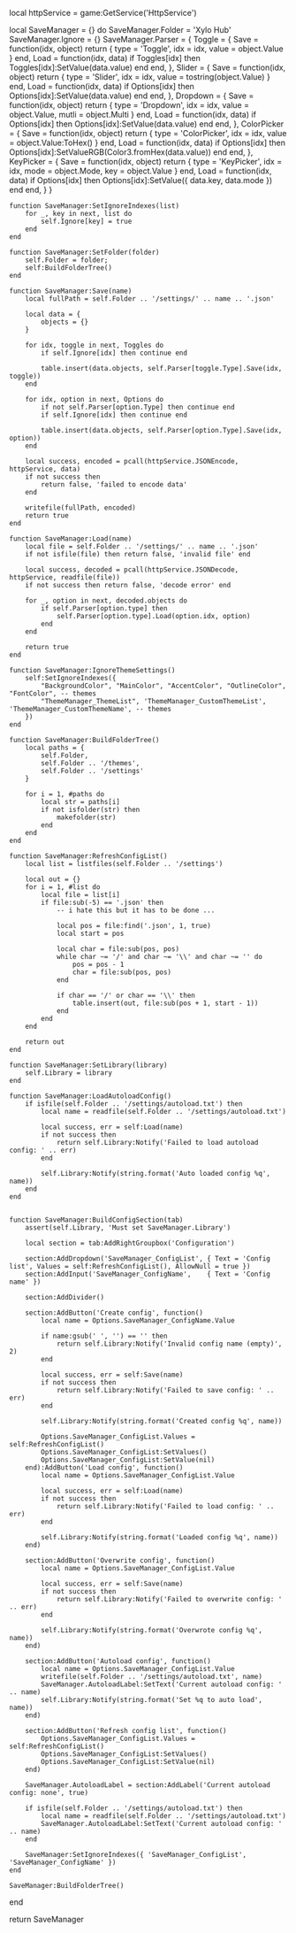 local httpService = game:GetService('HttpService')

local SaveManager = {} do
    SaveManager.Folder = 'Xylo Hub'
    SaveManager.Ignore = {}
    SaveManager.Parser = {
        Toggle = {
            Save = function(idx, object) 
                return { type = 'Toggle', idx = idx, value = object.Value } 
            end,
            Load = function(idx, data)
                if Toggles[idx] then 
                    Toggles[idx]:SetValue(data.value)
                end
            end,
        },
        Slider = {
            Save = function(idx, object)
                return { type = 'Slider', idx = idx, value = tostring(object.Value) }
            end,
            Load = function(idx, data)
                if Options[idx] then 
                    Options[idx]:SetValue(data.value)
                end
            end,
        },
        Dropdown = {
            Save = function(idx, object)
                return { type = 'Dropdown', idx = idx, value = object.Value, mutli = object.Multi }
            end,
            Load = function(idx, data)
                if Options[idx] then 
                    Options[idx]:SetValue(data.value)
                end
            end,
        },
        ColorPicker = {
            Save = function(idx, object)
                return { type = 'ColorPicker', idx = idx, value = object.Value:ToHex() }
            end,
            Load = function(idx, data)
                if Options[idx] then 
                    Options[idx]:SetValueRGB(Color3.fromHex(data.value))
                end
            end,
        },
        KeyPicker = {
            Save = function(idx, object)
                return { type = 'KeyPicker', idx = idx, mode = object.Mode, key = object.Value }
            end,
            Load = function(idx, data)
                if Options[idx] then 
                    Options[idx]:SetValue({ data.key, data.mode })
                end
            end,
        }
    }

    function SaveManager:SetIgnoreIndexes(list)
        for _, key in next, list do
            self.Ignore[key] = true
        end
    end

    function SaveManager:SetFolder(folder)
        self.Folder = folder;
        self:BuildFolderTree()
    end

    function SaveManager:Save(name)
        local fullPath = self.Folder .. '/settings/' .. name .. '.json'

        local data = {
            objects = {}
        }

        for idx, toggle in next, Toggles do
            if self.Ignore[idx] then continue end

            table.insert(data.objects, self.Parser[toggle.Type].Save(idx, toggle))
        end

        for idx, option in next, Options do
            if not self.Parser[option.Type] then continue end
            if self.Ignore[idx] then continue end

            table.insert(data.objects, self.Parser[option.Type].Save(idx, option))
        end	

        local success, encoded = pcall(httpService.JSONEncode, httpService, data)
        if not success then
            return false, 'failed to encode data'
        end

        writefile(fullPath, encoded)
        return true
    end

    function SaveManager:Load(name)
        local file = self.Folder .. '/settings/' .. name .. '.json'
        if not isfile(file) then return false, 'invalid file' end

        local success, decoded = pcall(httpService.JSONDecode, httpService, readfile(file))
        if not success then return false, 'decode error' end

        for _, option in next, decoded.objects do
            if self.Parser[option.type] then
                self.Parser[option.type].Load(option.idx, option)
            end
        end

        return true
    end

    function SaveManager:IgnoreThemeSettings()
        self:SetIgnoreIndexes({ 
            "BackgroundColor", "MainColor", "AccentColor", "OutlineColor", "FontColor", -- themes
            "ThemeManager_ThemeList", 'ThemeManager_CustomThemeList', 'ThemeManager_CustomThemeName', -- themes
        })
    end

    function SaveManager:BuildFolderTree()
        local paths = {
            self.Folder,
            self.Folder .. '/themes',
            self.Folder .. '/settings'
        }

        for i = 1, #paths do
            local str = paths[i]
            if not isfolder(str) then
                makefolder(str)
            end
        end
    end

    function SaveManager:RefreshConfigList()
        local list = listfiles(self.Folder .. '/settings')

        local out = {}
        for i = 1, #list do
            local file = list[i]
            if file:sub(-5) == '.json' then
                -- i hate this but it has to be done ...

                local pos = file:find('.json', 1, true)
                local start = pos

                local char = file:sub(pos, pos)
                while char ~= '/' and char ~= '\\' and char ~= '' do
                    pos = pos - 1
                    char = file:sub(pos, pos)
                end

                if char == '/' or char == '\\' then
                    table.insert(out, file:sub(pos + 1, start - 1))
                end
            end
        end
        
        return out
    end

    function SaveManager:SetLibrary(library)
        self.Library = library
    end

    function SaveManager:LoadAutoloadConfig()
        if isfile(self.Folder .. '/settings/autoload.txt') then
            local name = readfile(self.Folder .. '/settings/autoload.txt')

            local success, err = self:Load(name)
            if not success then
                return self.Library:Notify('Failed to load autoload config: ' .. err)
            end

            self.Library:Notify(string.format('Auto loaded config %q', name))
        end
    end


    function SaveManager:BuildConfigSection(tab)
        assert(self.Library, 'Must set SaveManager.Library')

        local section = tab:AddRightGroupbox('Configuration')

        section:AddDropdown('SaveManager_ConfigList', { Text = 'Config list', Values = self:RefreshConfigList(), AllowNull = true })
        section:AddInput('SaveManager_ConfigName',    { Text = 'Config name' })

        section:AddDivider()

        section:AddButton('Create config', function()
            local name = Options.SaveManager_ConfigName.Value

            if name:gsub(' ', '') == '' then 
                return self.Library:Notify('Invalid config name (empty)', 2)
            end

            local success, err = self:Save(name)
            if not success then
                return self.Library:Notify('Failed to save config: ' .. err)
            end

            self.Library:Notify(string.format('Created config %q', name))

            Options.SaveManager_ConfigList.Values = self:RefreshConfigList()
            Options.SaveManager_ConfigList:SetValues()
            Options.SaveManager_ConfigList:SetValue(nil)
        end):AddButton('Load config', function()
            local name = Options.SaveManager_ConfigList.Value

            local success, err = self:Load(name)
            if not success then
                return self.Library:Notify('Failed to load config: ' .. err)
            end

            self.Library:Notify(string.format('Loaded config %q', name))
        end)

        section:AddButton('Overwrite config', function()
            local name = Options.SaveManager_ConfigList.Value

            local success, err = self:Save(name)
            if not success then
                return self.Library:Notify('Failed to overwrite config: ' .. err)
            end

            self.Library:Notify(string.format('Overwrote config %q', name))
        end)
        
        section:AddButton('Autoload config', function()
            local name = Options.SaveManager_ConfigList.Value
            writefile(self.Folder .. '/settings/autoload.txt', name)
            SaveManager.AutoloadLabel:SetText('Current autoload config: ' .. name)
            self.Library:Notify(string.format('Set %q to auto load', name))
        end)

        section:AddButton('Refresh config list', function()
            Options.SaveManager_ConfigList.Values = self:RefreshConfigList()
            Options.SaveManager_ConfigList:SetValues()
            Options.SaveManager_ConfigList:SetValue(nil)
        end)

        SaveManager.AutoloadLabel = section:AddLabel('Current autoload config: none', true)

        if isfile(self.Folder .. '/settings/autoload.txt') then
            local name = readfile(self.Folder .. '/settings/autoload.txt')
            SaveManager.AutoloadLabel:SetText('Current autoload config: ' .. name)
        end

        SaveManager:SetIgnoreIndexes({ 'SaveManager_ConfigList', 'SaveManager_ConfigName' })
    end

    SaveManager:BuildFolderTree()
end

return SaveManager
